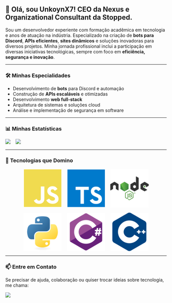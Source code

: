 ## 👋 Olá, sou UnkoynX7! CEO da Nexus e Organizational Consultant da Stopped.

Sou um desenvolvedor experiente com formação acadêmica em tecnologia e anos de atuação na indústria. Especializado na criação de **bots para Discord**, **APIs eficientes**, **sites dinâmicos** e soluções inovadoras para diversos projetos. Minha jornada profissional inclui a participação em diversas iniciativas tecnológicas, sempre com foco em **eficiência, segurança e inovação**.

---

### 🛠️ **Minhas Especialidades**
- Desenvolvimento de **bots** para Discord e automação
- Construção de **APIs escaláveis** e otimizadas
- Desenvolvimento **web full-stack**
- Arquitetura de sistemas e soluções cloud
- Análise e implementação de segurança em software

---

### 📊 **Minhas Estatísticas**
<div style="display: flex; align-items: center; gap: 16px;">
  <a href="https://github.com/UnkoynX777">
    <img height="160em" src="https://github-readme-stats.vercel.app/api?username=unkoynx777&show_icons=true&theme=tokyonight&include_all_commits=true&count_private=true"/>
  </a>
  <a href="https://github.com/UnkoynX777">
    <img height="160em" src="https://github-readme-stats.vercel.app/api/top-langs/?username=unkoynx777&layout=compact&langs_count=6&theme=tokyonight"/>
  </a>
</div>

---

### 🚀 **Tecnologias que Domino**
<div style="display: flex; flex-wrap: wrap; justify-content: center; gap: 16px; margin-top: 16px;">
  <img src="https://raw.githubusercontent.com/devicons/devicon/master/icons/javascript/javascript-plain.svg" width="120" alt="JavaScript">
  <img src="https://raw.githubusercontent.com/devicons/devicon/master/icons/typescript/typescript-plain.svg" width="120" alt="TypeScript">
  <img src="https://raw.githubusercontent.com/devicons/devicon/master/icons/nodejs/nodejs-original-wordmark.svg" width="120" alt="Node.js">
  <img src="https://raw.githubusercontent.com/devicons/devicon/master/icons/python/python-original.svg" width="120" alt="Python">
  <img src="https://raw.githubusercontent.com/devicons/devicon/master/icons/csharp/csharp-original.svg" width="120" alt="C#">
  <img src="https://raw.githubusercontent.com/devicons/devicon/master/icons/cplusplus/cplusplus-plain.svg" width="120" alt="C++">
</div>

---

### 📫 **Entre em Contato**
Se precisar de ajuda, colaboração ou quiser trocar ideias sobre tecnologia, me chama:
<div> 
 <a href="https://discordlookup.com/user/1130622937087627426" target="_blank"><img src="https://img.shields.io/badge/Discord-7289DA?style=for-the-badge&logo=discord&logoColor=white"></a>
</div>
